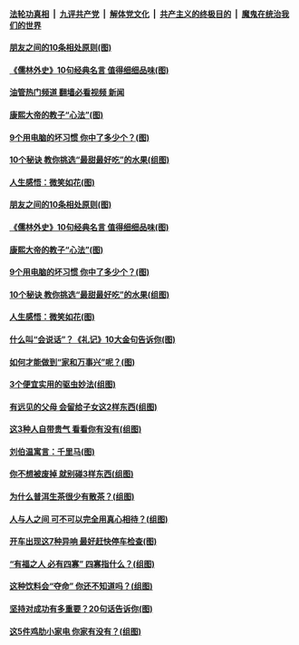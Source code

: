 ####  [法轮功真相](../../../../basic/blob/master/README.md?t=10010931) &nbsp;|&nbsp; [九评共产党](../../../../9ping.md/blob/master/README.md?t=10010931) &nbsp;|&nbsp; [解体党文化](../../../../jtdwh.md/blob/master/README.md?t=10010931)  &nbsp;|&nbsp; [共产主义的终极目的](../../../../gczydzjmd.md/blob/master/README.md?t=10010931) &nbsp;|&nbsp; [魔鬼在统治我们的世界](../../../../mgztzwmdsj.md/blob/master/README.md?t=10010931) 

#### [朋友之间的10条相处原则(图)](../pages/p8/1017977.md?t=10010931) 

#### [《儒林外史》10句经典名言 值得细细品味(图)](../pages/p8/1017946.md?t=10010931) 

#### [油管热门频道 翻墙必看视频 新闻](http://209.250.226.216:81/youtube.html?10010931)

#### [康熙大帝的教子“心法”(图)](../pages/p8/1017792.md?t=10010931) 

#### [9个用电脑的坏习惯 你中了多少个？(图)](../pages/p8/1017890.md?t=10010931) 

#### [10个秘诀 教你挑选“最甜最好吃”的水果(组图)](../pages/p8/1017849.md?t=10010931) 

#### [人生感悟：微笑如花(图)](../pages/p8/1017793.md?t=10010931) 

#### [朋友之间的10条相处原则(图)](../pages/p8/1017977.md?t=10010931) 

#### [《儒林外史》10句经典名言 值得细细品味(图)](../pages/p8/1017946.md?t=10010931) 

#### [康熙大帝的教子“心法”(图)](../pages/p8/1017792.md?t=10010931) 

#### [9个用电脑的坏习惯 你中了多少个？(图)](../pages/p8/1017890.md?t=10010931) 

#### [10个秘诀 教你挑选“最甜最好吃”的水果(组图)](../pages/p8/1017849.md?t=10010931) 

#### [人生感悟：微笑如花(图)](../pages/p8/1017793.md?t=10010931) 

#### [什么叫“会说话”？《礼记》10大金句告诉你(图)](../pages/p8/1017817.md?t=10010931) 

#### [如何才能做到“家和万事兴”呢？(图)](../pages/p8/1017784.md?t=10010931) 

#### [3个便宜实用的驱虫妙法(组图)](../pages/p8/1017741.md?t=10010931) 

#### [有远见的父母 会留给子女这2样东西(组图)](../pages/p8/1017315.md?t=10010931) 

#### [这3种人自带贵气 看看你有没有(组图)](../pages/p8/1017516.md?t=10010931) 

#### [刘伯温寓言：千里马(图)](../pages/p8/1013110.md?t=10010931) 

#### [你不想被废掉 就别碰3样东西(组图)](../pages/p8/1017319.md?t=10010931) 

#### [为什么普洱生茶很少有散茶？(组图)](../pages/p8/1017321.md?t=10010931) 

#### [人与人之间 可不可以完全用真心相待？(组图)](../pages/p8/1017580.md?t=10010931) 

#### [开车出现这7种异响 最好赶快停车检查(图)](../pages/p8/1017514.md?t=10010931) 

#### [“有福之人 必有四寡” 四寡指什么？(组图)](../pages/p8/1016911.md?t=10010931) 

#### [这种饮料会“夺命” 你还不知道吗？(组图)](../pages/p8/1017515.md?t=10010931) 

#### [坚持对成功有多重要？20句话告诉你(图)](../pages/p8/1017407.md?t=10010931) 

#### [这5件鸡肋小家电 你家有没有？(组图)](../pages/p8/1017449.md?t=10010931) 

<img src='http://gfw-breaker.win/goodnews/indexes/p8.md' width='0px' height='0px'/>
